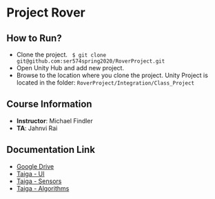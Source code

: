 # Project Rover

## How to Run?

- Clone the project.
` $ git clone git@github.com:ser574spring2020/RoverProject.git`
- Open Unity Hub and add new project.
- Browse to the location where you clone the project. Unity Project is located in the folder:
  `RoverProject/Integration/Class_Project`

## Course Information
- **Instructor**: Michael Findler
- **TA**: Jahnvi Rai

## Documentation Link
- [Google Drive](https://drive.google.com/drive/u/1/folders/179mMU8yw6jKtETn6Q0-5lH5IkhCP958J)
- [Taiga - UI](https://tree.taiga.io/project/gmatti1-ser574roverprojectui/timeline)
- [Taiga - Sensors](https://tree.taiga.io/project/aneeshdalvi-ser574-sensors-team/timeline)
- [Taiga - Algorithms](https://tree.taiga.io/project/jebush2-ser574-algorithms/timeline)
